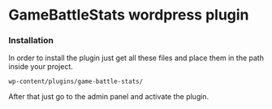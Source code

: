 # GameBattleStats wordpress plugin

### Installation

In order to install the plugin just get all these files
and place them in the path inside your project.

```
wp-content/plugins/game-battle-stats/
```

After that just go to the admin panel and activate the plugin.